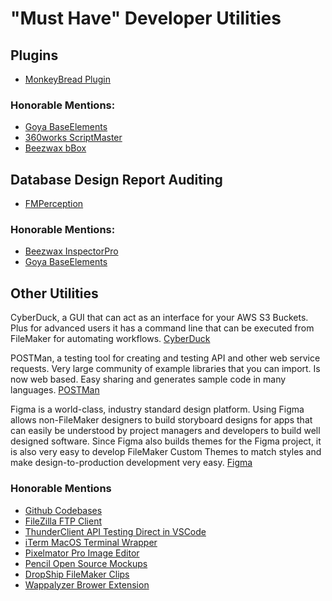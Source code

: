 # "Must Have" Developer Utilities

## Plugins
- [MonkeyBread Plugin](https://www.monkeybreadsoftware.com/filemaker/)

### Honorable Mentions:
- [Goya BaseElements](https://docs.baseelementsplugin.com/)
- [360works ScriptMaster](https://www.360works.com/scriptmaster/)
- [Beezwax bBox](https://www.beezwax.net/products/bbox)

## Database Design Report Auditing
- [FMPerception](https://www.fmperception.com/)

### Honorable Mentions:
- [Beezwax InspectorPro](https://www.beezwax.net/products/inspector-pro)
- [Goya BaseElements](https://baseelements.com/)

## Other Utilities
CyberDuck, a GUI that can act as an interface for your AWS S3 Buckets. Plus for advanced users it has a command line that can be executed from FileMaker for automating workflows.
[CyberDuck](https://cyberduck.io/)

POSTMan, a testing tool for creating and testing API and other web service requests. Very large community of example libraries that you can import. Is now web based. Easy sharing and generates sample code in many languages.
[POSTMan](https://www.postman.com/)

Figma is a world-class, industry standard design platform. Using Figma allows non-FileMaker designers to build storyboard designs for apps that can easily be understood by project managers and developers to build well designed software. Since Figma also builds themes for the Figma project, it is also very easy to develop FileMaker Custom Themes to match styles and make design-to-production development very easy.
[Figma](https://www.figma.com/)

### Honorable Mentions
- [Github Codebases](https://github.com/)
- [FileZilla FTP Client](https://filezilla-project.org/)
- [ThunderClient API Testing Direct in VSCode](https://www.thunderclient.com/)
- [iTerm MacOS Terminal Wrapper](https://iterm2.com/)
- [Pixelmator Pro Image Editor](https://www.pixelmator.com/pro/)
- [Pencil Open Source Mockups](https://pencil.evolus.vn/)
- [DropShip FileMaker Clips](https://dropship.fm/)
- [Wappalyzer Brower Extension](https://www.wappalyzer.com/)